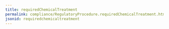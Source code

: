 ```yaml
---
title: requiredChemicalTreatment
permalink: compliance/RegulatoryProcedure.requiredChemicalTreatment.html
jsonid: requiredchemicaltreatment
---
```

